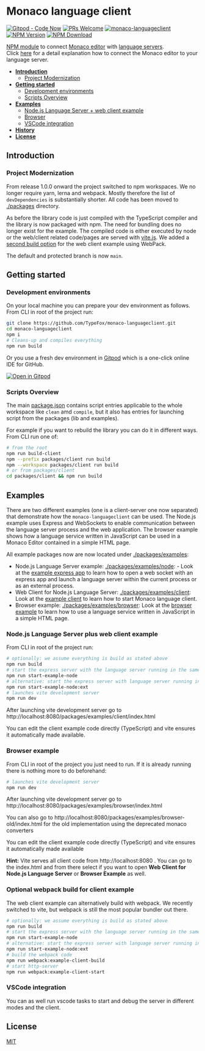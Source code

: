 # Monaco language client

[![Gitpod - Code Now](https://img.shields.io/badge/Gitpod-code%20now-blue.svg?longCache=true)](https://gitpod.io#https://github.com/TypeFox/monaco-languageclient)
[![PRs Welcome](https://img.shields.io/badge/PRs-welcome-brightgreen.svg?longCache=true)](https://github.com/TypeFox/monaco-languageclient/labels/help%20wanted)
[![monaco-languageclient](https://github.com/TypeFox/monaco-languageclient/actions/workflows/actions.yml/badge.svg)](https://github.com/TypeFox/monaco-languageclient/actions/workflows/actions.yml)
[![NPM Version](https://img.shields.io/npm/v/monaco-languageclient.svg)](https://www.npmjs.com/package/monaco-languageclient)
[![NPM Download](https://img.shields.io/npm/dt/monaco-languageclient.svg)](https://www.npmjs.com/package/monaco-languageclient)

[NPM module](https://www.npmjs.com/) to connect [Monaco editor](https://microsoft.github.io/monaco-editor/) with [language servers](https://microsoft.github.io/language-server-protocol/).<br>Click [here](http://typefox.io/teaching-the-language-server-protocol-to-microsofts-monaco-editor) for a detail explanation how to connect the Monaco editor to your language server.

- [**Introduction**](#introduction)
  - [Project Modernization](#project-modernization)
- [**Getting started**](#getting-started)
  - [Development environments](#development-environments)
  - [Scripts Overview](#scripts-overview)
- [**Examples**](#examples)
  - [ Node.js Language Server + web client example](#nodejs-language-server-plus-web-client-example)
  - [Browser](#browser-example)
  - [VSCode integration](#vscode-integration)
- [**History**](CHANGELOG.md)
- [**License**](#license)

## Introduction

### Project Modernization

From release 1.0.0 onward the project switched to npm workspaces. We no longer require yarn, lerna and webpack. Mostly therefore the list of `devDependencies` is substantially shorter. All code has been moved to [./packages](./packages) directory.

As before the library code is just compiled with the TypeScript compiler and the library is now packaged with npm. The need for bundling does no longer exist for the example. The compiled code is either executed by node or the web/client related code/pages are served with [vite.js](https://vitejs.dev/). We added a [second build option]( #optional-webpack-build-for-client-example) for the web client example using WebPack.

The default and protected branch is now `main`.

## Getting started

### Development environments

On your local machine you can prepare your dev environment as follows. From CLI in root of the project run:
```bash
git clone https://github.com/TypeFox/monaco-languageclient.git
cd monaco-languageclient
npm i
# Cleans-up and compiles everything
npm run build
```

Or you use a fresh dev environment in [Gitpod](https://www.gitpod.io) which is a one-click online IDE for GitHub.

[![Open in Gitpod](https://gitpod.io/button/open-in-gitpod.svg)](https://gitpod.io#https://github.com/TypeFox/monaco-languageclient)

### Scripts Overview

The main [package.json](./package.json) contains script entries applicable to the whole workspace like `clean` amd `compile`, but it also has entries for launching script from the packages (lib and examples).

For example if you want to rebuild the library you can do it in different ways. From CLI run one of:
```bash
# from the root
npm run build-client
npm --prefix packages/client run build
npm --workspace packages/client run build
# or from packages/client
cd packages/client && npm run build
```

## Examples

There are two different examples (one is a client-server one now separated) that demonstrate how the `monaco-languageclient` can be used. The Node.js example uses Express and WebSockets to enable communication between the language server process and the web application. The browser example shows how a language service written in JavaScript can be used in a Monaco Editor contained in a simple HTML page.

All example packages now are now located under [./packages/examples](./packages/examples):

- Node.js Language Server example: [./packages/examples/node](./packages/examples/node): - Look at the [example express app](https://github.com/TypeFox/monaco-languageclient/blob/sandbox-331/packages/examples/node/src/server.ts) to learn how to open a web socket with an express app and launch a language server within the current process or as an external process.
- Web Client for Node.js Language Server: [./packages/examples/client](./packages/examples/client): Look at the [example client](https://github.com/TypeFox/monaco-languageclient/blob/sandbox-331/packages/examples/client/src/client.ts) to learn how to start Monaco language client.
- Browser example: [./packages/examples/browser](./packages/examples/browser): Look at the [browser example](https://github.com/TypeFox/monaco-languageclient/blob/sandbox-331/packages/examples/browser/src/client.ts) to learn how to use a language service written in JavaScript in a simple HTML page.

### Node.js Language Server plus web client example

From CLI in root of the project run:

```bash
# optionally: we assume everything is build as stated above
npm run build
# start the express server with the language server running in the same process.
npm run start-example-node
# alternative: start the express server with language server running in the external process.
npm run start-example-node:ext
# launches vite development server
npm run dev
```

After launching vite development server go to http://localhost:8080/packages/examples/client/index.html

You can edit the client example code directly (TypeScript) and vite ensures it automatically made available.

### Browser example

From CLI in root of the project you just need to run. If it is already running there is nothing more to do beforehand:

```bash
# launches vite development server
npm run dev
```

After launching vite development server go to http://localhost:8080/packages/examples/browser/index.html

You can also go to http://localhost:8080/packages/examples/browser-old/index.html for the old implementation using the deprecated monaco converters

You can edit the client example code directly (TypeScript) and vite ensures it automatically made available

**Hint:** Vite serves all client code from http://localhost:8080 . You can go to the index.html and from there select if you want to open **Web Client for Node.js Language Server** or **Browser Example** as well.

### Optional webpack build for client example

The web client example can alternatively build with webpack. We recently switched to vite, but webpack is still the most popular bundler out there.

```bash
# optionally: we assume everything is build as stated above
npm run build
# start the express server with the language server running in the same process.
npm run start-example-node
# alternative: start the express server with language server running in the external process.
npm run start-example-node:ext
# build the webpack code
npm run webpack:example-client-build
# start http-server
npm run webpack:example-client-start
```

### VSCode integration

You can as well run vscode tasks to start and debug the server in different modes and the client.

## License

[MIT](https://github.com/TypeFox/monaco-languageclient/blob/master/License.txt)
